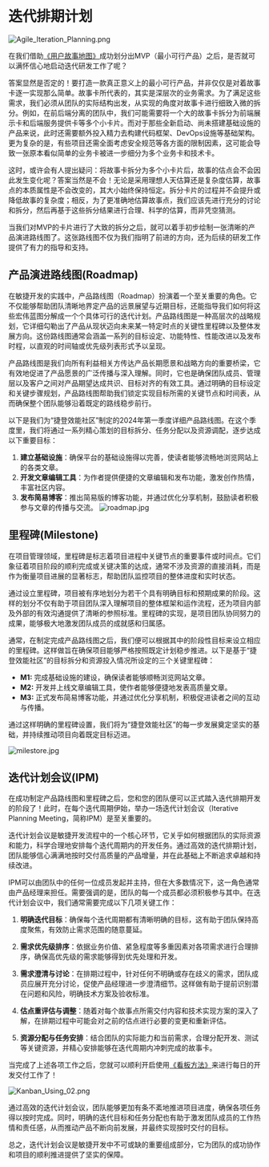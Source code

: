 # 迭代排期计划

![Agile_Iteration_Planning.png](https://s1.locimg.com/2024/09/29/89addef2b972f.png)

在我们借助[《用户故事地图》](https://jade-hub.com/articles?articleId=4.3)成功划分出MVP（最小可行产品）之后，是否就可以满怀信心地启动迭代研发工作了呢？

答案显然是否定的！要打造一款真正意义上的最小可行产品，并非仅仅是对着故事卡逐一实现那么简单。故事卡所代表的，其实是深层次的业务需求。为了满足这些需求，我们必须从团队的实际结构出发，从实现的角度对故事卡进行细致入微的拆分。例如，在前后端分离的团队中，我们可能需要将一个大的故事卡拆分为前端展示卡和后端服务提供卡等多个小卡片。而对于那些全新启动、尚未搭建基础设施的产品来说，此时还需要额外投入精力去构建代码框架、DevOps设施等基础架构。更为复杂的是，有些项目还需全面考虑安全规范等各方面的限制因素，这可能会导致一张原本看似简单的业务卡被进一步细分为多个业务卡和技术卡。

这时，或许会有人提出疑问：将故事卡拆分为多个小卡片后，故事的估点会不会因此发生变化呢？答案当然是不会！无论是采用理想人天估算还是复杂度估算，故事点的本质属性是不会改变的，其大小始终保持恒定。拆分卡片的过程并不会提升或降低故事的复杂度；相反，为了更准确地估算故事点，我们应该先进行充分的讨论和拆分，然后再基于这些拆分结果进行合理、科学的估算，而非凭空猜测。

当我们对MVP的卡片进行了大致的拆分之后，就可以着手初步绘制一张清晰的产品演进路线图了。这张路线图不仅为我们指明了前进的方向，还为后续的研发工作提供了有力的指导和支持。

## 产品演进路线图(Roadmap)

在敏捷开发的实践中，产品路线图（Roadmap）扮演着一个至关重要的角色。它不仅能够帮助团队清晰地界定产品的远景展望与近期目标，还能指导我们如何将这些宏伟蓝图分解成一个个具体可行的迭代计划。产品路线图是一种高层次的战略规划，它详细勾勒出了产品从现状迈向未来某一特定时点的关键性里程碑以及整体发展方向。这份路线图通常会涵盖一系列的目标设定、功能特性、性能改进以及发布时程，以直观的时间轴或优先级列表形式予以呈现。

产品路线图是我们向所有利益相关方传达产品长期愿景和战略方向的重要桥梁，它有效地促进了产品愿景的广泛传播与深入理解。同时，它也是确保团队成员、管理层以及客户之间对产品期望达成共识、目标对齐的有效工具。通过明确的目标设定和关键步骤规划，产品路线图帮助我们锁定实现目标所需的关键节点和时间表，从而确保整个团队能够沿着既定的路线稳步前行。

以下是我们为“捷登效能社区”制定的2024年第一季度详细产品路线图。在这个季度里，我们将通过一系列精心策划的目标拆分、任务分配以及资源调配，逐步达成以下重要目标：
1. **建立基础设施**：确保平台的基础设施得以完善，使读者能够流畅地浏览网站上的各类文章。
2. **开发文章编辑工具**：为作者提供便捷的文章编辑和发布功能，激发创作热情，丰富社区内容。
3. **发布简易博客**：推出简易版的博客功能，并通过优化分享机制，鼓励读者积极参与文章的传播与交流。
![roadmap.jpg](https://s1.locimg.com/2024/09/30/5c70d03d0d566.jpg)

## 里程碑(Milestone)

在项目管理领域，里程碑是标志着项目进程中关键节点的重要事件或时间点。它们象征着项目阶段的顺利完成或关键决策的达成，通常不涉及资源的直接消耗，而是作为衡量项目进展的显著标志，帮助团队监控项目的整体进度和实时状态。

通过设立里程碑，项目被有序地划分为若干个具有明确目标和预期成果的阶段。这样的划分不仅有助于项目团队深入理解项目的整体框架和运作流程，还为项目内部及外部的有效沟通提供了清晰的参照标准。里程碑的实现，是项目团队协同努力的成果，能够极大地激发团队成员的成就感和归属感。

通常，在制定完成产品路线图之后，我们便可以根据其中的阶段性目标来设立相应的里程碑。这样做旨在确保项目能够严格按照既定计划稳步推进。以下是基于“捷登效能社区”的目标拆分和资源投入情况所设定的三个关键里程碑：
* **M1:** 完成基础设施的建设，确保读者能够顺畅浏览网站文章。
* **M2:** 开发并上线文章编辑工具，使作者能够便捷地发表高质量文章。
* **M3:** 正式发布简易博客功能，并通过优化分享机制，积极促进读者之间的互动与传播。

通过这样明确的里程碑设置，我们将为“捷登效能社区”的每一步发展奠定坚实的基础，并持续推动项目向着既定目标迈进。

![milestore.jpg](https://s1.locimg.com/2024/10/01/8c7fcd0598aa3.jpg)

## 迭代计划会议(IPM)

在成功制定产品路线图和里程碑之后，您和您的团队便可以正式踏入迭代排期开发的阶段了！此时，在每个迭代周期伊始，举办一场迭代计划会议（Iterative Planning Meeting，简称IPM）是至关重要的。

迭代计划会议是敏捷开发流程中的一个核心环节，它关乎如何根据团队的实际资源和能力，科学合理地安排每个迭代周期内的开发任务。通过高效的迭代排期计划，团队能够信心满满地按时交付高质量的产品增量，并在此基础上不断追求卓越和持续改进。

IPM可以由团队中的任何一位成员发起并主持，但在大多数情况下，这一角色通常由产品经理来担任。需要强调的是，团队的每一个成员都必须积极参与其中。在迭代计划会议中，我们通常需要完成以下几项关键工作：

1. **明确迭代目标**：确保每个迭代周期都有清晰明确的目标，这有助于团队保持高度聚焦，有效防止需求范围的随意蔓延。

2. **需求优先级排序**：依据业务价值、紧急程度等多重因素对各项需求进行合理排序，确保高优先级的需求能够得到优先处理和开发。

3. **需求澄清与讨论**：在排期过程中，针对任何不明确或存在歧义的需求，团队成员应展开充分讨论，促使产品经理进一步澄清细节。这样做有助于提前识别潜在问题和风险，明确技术方案及验收标准。

4. **估点重评估与调整**：随着对每个故事点所需交付内容和技术实现方案的深入了解，在排期过程中可能会对之前的估点进行必要的变更和重新评估。

5. **资源分配与任务安排**：结合团队的实际能力和当前需求，合理分配开发、测试等关键资源，并精心安排能够在迭代周期内冲刺完成的故事卡。

当完成了上述各项工作之后，您就可以顺利开启使用[《看板方法》](https://jade-hub.com/articles?articleId=4.2)来进行每日的开发交付工作了！

![Kanban_Using_02.png](https://0.z.wiki/autoupload/20240803/Fw81/2768X1156/Kanban_Using_02.png)

通过高效的迭代计划会议，团队能够更加有条不紊地推进项目进度，确保各项任务得以按时完成。同时，明确的迭代目标和任务分配也有助于激发团队成员的工作热情和责任感，从而推动产品不断向前发展，并最终实现按时交付的目标。

总之，迭代计划会议是敏捷开发中不可或缺的重要组成部分，它为团队的成功协作和项目的顺利推进提供了坚实的保障。